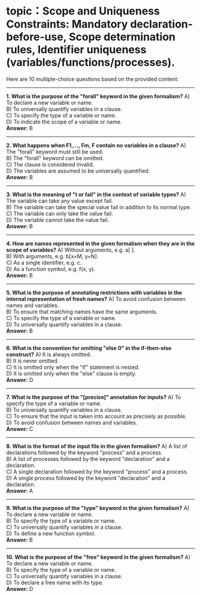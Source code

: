 # topic：Scope and Uniqueness Constraints: Mandatory declaration-before-use, Scope determination rules, Identifier uniqueness (variables/functions/processes).

Here are 10 multiple-choice questions based on the provided content:

---
**1. What is the purpose of the "forall" keyword in the given formalism?**
A) To declare a new variable or name.  
B) To universally quantify variables in a clause.  
C) To specify the type of a variable or name.  
D) To indicate the scope of a variable or name.  
**Answer:** B

---
**2. What happens when F1,..., Fm, F contain no variables in a clause?**
A) The "forall" keyword must still be used.  
B) The "forall" keyword can be omitted.  
C) The clause is considered invalid.  
D) The variables are assumed to be universally quantified.  
**Answer:** B

---
**3. What is the meaning of "t or fail" in the context of variable types?**
A) The variable can take any value except fail.  
B) The variable can take the special value fail in addition to its normal type.  
C) The variable can only take the value fail.  
D) The variable cannot take the value fail.  
**Answer:** B

---
**4. How are names represented in the given formalism when they are in the scope of variables?**
A) Without arguments, e.g. a[ ].  
B) With arguments, e.g. b[x=M, y=N].  
C) As a single identifier, e.g. c.  
D) As a function symbol, e.g. f(x, y).  
**Answer:** B

---
**5. What is the purpose of annotating restrictions with variables in the internal representation of fresh names?**
A) To avoid confusion between names and variables.  
B) To ensure that matching names have the same arguments.  
C) To specify the type of a variable or name.  
D) To universally quantify variables in a clause.  
**Answer:** B

---
**6. What is the convention for omitting "else 0" in the if-then-else construct?**
A) It is always omitted.  
B) It is never omitted.  
C) It is omitted only when the "if" statement is nested.  
D) It is omitted only when the "else" clause is empty.  
**Answer:** D

---
**7. What is the purpose of the "[precise]" annotation for inputs?**
A) To specify the type of a variable or name.  
B) To universally quantify variables in a clause.  
C) To ensure that the input is taken into account as precisely as possible.  
D) To avoid confusion between names and variables.  
**Answer:** C

---
**8. What is the format of the input file in the given formalism?**
A) A list of declarations followed by the keyword "process" and a process.  
B) A list of processes followed by the keyword "declaration" and a declaration.  
C) A single declaration followed by the keyword "process" and a process.  
D) A single process followed by the keyword "declaration" and a declaration.  
**Answer:** A

---
**9. What is the purpose of the "type" keyword in the given formalism?**
A) To declare a new variable or name.  
B) To specify the type of a variable or name.  
C) To universally quantify variables in a clause.  
D) To define a new function symbol.  
**Answer:** B

---
**10. What is the purpose of the "free" keyword in the given formalism?**
A) To declare a new variable or name.  
B) To specify the type of a variable or name.  
C) To universally quantify variables in a clause.  
D) To declare a free name with its type.  
**Answer:** D